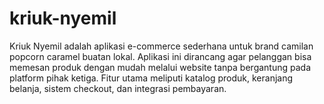 # kriuk-nyemil
Kriuk Nyemil adalah aplikasi e-commerce sederhana untuk brand camilan popcorn caramel buatan lokal. Aplikasi ini dirancang agar pelanggan bisa memesan produk dengan mudah melalui website tanpa bergantung pada platform pihak ketiga. Fitur utama meliputi katalog produk, keranjang belanja, sistem checkout, dan integrasi pembayaran.

